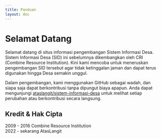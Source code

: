 ```yaml
---
title: Panduan
layout: doc
---
```


# Selamat Datang
Selamat datang di situs informasi pengembangan Sistem Informasi Desa. Sistem Informasi Desa (SID) ini sebelumnya dikembangkan oleh CRI (Combine Resource Institution). Kini kami mencoba untuk meneruskan pengembangan SID tersebut agar tidak ketinggalan jaman dan dapat terus digunakan hingga Desa semakin unggul.

Dalam pengembangan, kami menggunakan GitHub sebagai wadah, dan siapa saja dapat berkontribusi tanpa dipungut biaya apapun. Anda dapat mengunjungi [ataslangit/sistem-informasi-desa](https://github.com/ataslangit/sistem-informasi-desa) untuk melihat setiap perubahan atau berkontribusi secara langsung.

## Kredit & Hak Cipta
2009 - 2016 Combine Resource Institution\
2022 - sekarang AtasLangit
